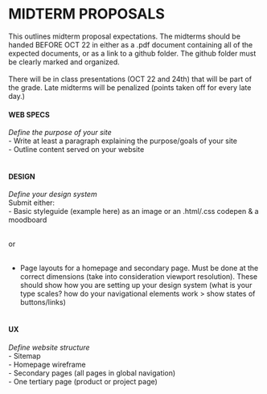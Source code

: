 <h1>MIDTERM PROPOSALS</h1>
This outlines midterm proposal expectations. The midterms should be handed BEFORE OCT 22 in either as a .pdf document containing all of the expected documents, or as a link to a github folder. The github folder must be clearly marked and organized. <br><br>
There will be in class presentations (OCT 22 and 24th) that will be part of the grade. Late midterms will be penalized (points taken off for every late day.)

<h4>WEB SPECS</h4>
<em>Define the purpose of your site</em> <br>
- Write at least a paragraph explaining the purpose/goals of your site<br>
- Outline content served on your website<br><br>

<h4>DESIGN</h4>
<em>Define your design system</em> <br>
Submit either:<br>
- Basic styleguide (example here) as an image or an .html/.css codepen  & a moodboard <br><br>

or <br><br>
- Page layouts for a homepage and secondary page. Must be done at the correct dimensions (take into consideration viewport resolution). These should show how you are setting up your design system (what is your type scales? how do your navigational elements work > show states of buttons/links)<br><br>

<h4>UX</h4>
<em>Define website structure</em> <br>
- Sitemap <br>
- Homepage wireframe<br>
- Secondary pages (all pages in global navigation)<br>
- One tertiary page (product or project page)<br>
